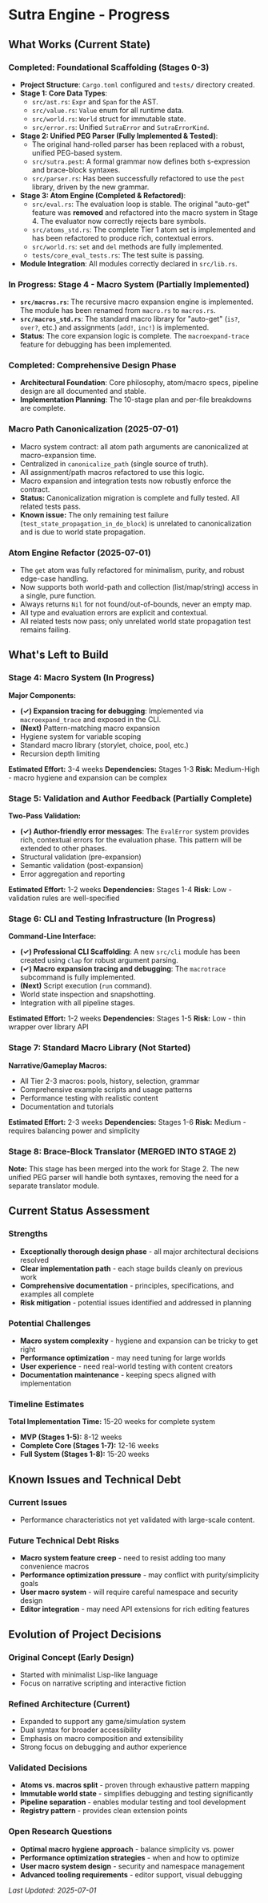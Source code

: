 # Sutra Engine - Progress

## What Works (Current State)

### Completed: Foundational Scaffolding (Stages 0-3)

- **Project Structure**: `Cargo.toml` configured and `tests/` directory created.
- **Stage 1: Core Data Types**:
  - `src/ast.rs`: `Expr` and `Span` for the AST.
  - `src/value.rs`: `Value` enum for all runtime data.
  - `src/world.rs`: `World` struct for immutable state.
  - `src/error.rs`: Unified `SutraError` and `SutraErrorKind`.
- **Stage 2: Unified PEG Parser (Fully Implemented & Tested)**:
  - The original hand-rolled parser has been replaced with a robust, unified PEG-based system.
  - `src/sutra.pest`: A formal grammar now defines both s-expression and brace-block syntaxes.
  - `src/parser.rs`: Has been successfully refactored to use the `pest` library, driven by the new grammar.
- **Stage 3: Atom Engine (Completed & Refactored)**:
  - `src/eval.rs`: The evaluation loop is stable. The original "auto-get" feature was **removed** and refactored into the macro system in Stage 4. The evaluator now correctly rejects bare symbols.
  - `src/atoms_std.rs`: The complete Tier 1 atom set is implemented and has been refactored to produce rich, contextual errors.
  - `src/world.rs`: `set` and `del` methods are fully implemented.
  - `tests/core_eval_tests.rs`: The test suite is passing.
- **Module Integration**: All modules correctly declared in `src/lib.rs`.

### In Progress: Stage 4 - Macro System (Partially Implemented)

- **`src/macros.rs`**: The recursive macro expansion engine is implemented. The module has been renamed from `macro.rs` to `macros.rs`.
- **`src/macros_std.rs`**: The standard macro library for "auto-get" (`is?`, `over?`, etc.) and assignments (`add!`, `inc!`) is implemented.
- **Status**: The core expansion logic is complete. The `macroexpand-trace` feature for debugging has been implemented.

### Completed: Comprehensive Design Phase

- **Architectural Foundation**: Core philosophy, atom/macro specs, pipeline design are all documented and stable.
- **Implementation Planning**: The 10-stage plan and per-file breakdowns are complete.

### Macro Path Canonicalization (2025-07-01)

- Macro system contract: all atom path arguments are canonicalized at macro-expansion time.
- Centralized in `canonicalize_path` (single source of truth).
- All assignment/path macros refactored to use this logic.
- Macro expansion and integration tests now robustly enforce the contract.
- **Status:** Canonicalization migration is complete and fully tested. All related tests pass.
- **Known issue:** The only remaining test failure (`test_state_propagation_in_do_block`) is unrelated to canonicalization and is due to world state propagation.

### Atom Engine Refactor (2025-07-01)

- The `get` atom was fully refactored for minimalism, purity, and robust edge-case handling.
- Now supports both world-path and collection (list/map/string) access in a single, pure function.
- Always returns `Nil` for not found/out-of-bounds, never an empty map.
- All type and evaluation errors are explicit and contextual.
- All related tests now pass; only unrelated world state propagation test remains failing.

## What's Left to Build

### Stage 4: Macro System (In Progress)

**Major Components:**

- **(✓) Expansion tracing for debugging**: Implemented via `macroexpand_trace` and exposed in the CLI.
- **(Next)** Pattern-matching macro expansion
- Hygiene system for variable scoping
- Standard macro library (storylet, choice, pool, etc.)
- Recursion depth limiting

**Estimated Effort:** 3-4 weeks
**Dependencies:** Stages 1-3
**Risk:** Medium-High - macro hygiene and expansion can be complex

### Stage 5: Validation and Author Feedback (Partially Complete)

**Two-Pass Validation:**

- **(✓) Author-friendly error messages**: The `EvalError` system provides rich, contextual errors for the evaluation phase. This pattern will be extended to other phases.
- Structural validation (pre-expansion)
- Semantic validation (post-expansion)
- Error aggregation and reporting

**Estimated Effort:** 1-2 weeks
**Dependencies:** Stages 1-4
**Risk:** Low - validation rules are well-specified

### Stage 6: CLI and Testing Infrastructure (In Progress)

**Command-Line Interface:**

- **(✓) Professional CLI Scaffolding**: A new `src/cli` module has been created using `clap` for robust argument parsing.
- **(✓) Macro expansion tracing and debugging**: The `macrotrace` subcommand is fully implemented.
- **(Next)** Script execution (`run` command).
- World state inspection and snapshotting.
- Integration with all pipeline stages.

**Estimated Effort:** 1-2 weeks
**Dependencies:** Stages 1-5
**Risk:** Low - thin wrapper over library API

### Stage 7: Standard Macro Library (Not Started)

**Narrative/Gameplay Macros:**

- All Tier 2-3 macros: pools, history, selection, grammar
- Comprehensive example scripts and usage patterns
- Performance testing with realistic content
- Documentation and tutorials

**Estimated Effort:** 2-3 weeks
**Dependencies:** Stages 1-6
**Risk:** Medium - requires balancing power and simplicity

### Stage 8: Brace-Block Translator (MERGED INTO STAGE 2)

**Note:** This stage has been merged into the work for Stage 2. The new unified PEG parser will handle both syntaxes, removing the need for a separate translator module.

## Current Status Assessment

### Strengths

- **Exceptionally thorough design phase** - all major architectural decisions resolved
- **Clear implementation path** - each stage builds cleanly on previous work
- **Comprehensive documentation** - principles, specifications, and examples all complete
- **Risk mitigation** - potential issues identified and addressed in planning

### Potential Challenges

- **Macro system complexity** - hygiene and expansion can be tricky to get right
- **Performance optimization** - may need tuning for large worlds
- **User experience** - need real-world testing with content creators
- **Documentation maintenance** - keeping specs aligned with implementation

### Timeline Estimates

**Total Implementation Time:** 15-20 weeks for complete system

- **MVP (Stages 1-5):** 8-12 weeks
- **Complete Core (Stages 1-7):** 12-16 weeks
- **Full System (Stages 1-8):** 15-20 weeks

## Known Issues and Technical Debt

### Current Issues

- Performance characteristics not yet validated with large-scale content.

### Future Technical Debt Risks

- **Macro system feature creep** - need to resist adding too many convenience macros
- **Performance optimization pressure** - may conflict with purity/simplicity goals
- **User macro system** - will require careful namespace and security design
- **Editor integration** - may need API extensions for rich editing features

## Evolution of Project Decisions

### Original Concept (Early Design)

- Started with minimalist Lisp-like language
- Focus on narrative scripting and interactive fiction

### Refined Architecture (Current)

- Expanded to support any game/simulation system
- Dual syntax for broader accessibility
- Emphasis on macro composition and extensibility
- Strong focus on debugging and author experience

### Validated Decisions

- **Atoms vs. macros split** - proven through exhaustive pattern mapping
- **Immutable world state** - simplifies debugging and testing significantly
- **Pipeline separation** - enables modular testing and tool development
- **Registry pattern** - provides clean extension points

### Open Research Questions

- **Optimal macro hygiene approach** - balance simplicity vs. power
- **Performance optimization strategies** - when and how to optimize
- **User macro system design** - security and namespace management
- **Advanced tooling requirements** - editor support, visual debugging

_Last Updated: 2025-07-01_
